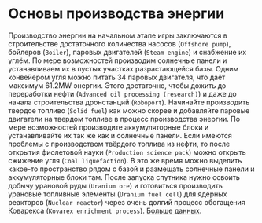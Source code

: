 # Основы производства энергии

Производство энергии на начальном этапе игры заключаются в строительстве достаточного количества насосов (`Offshore pump`), бойлеров (`Boiler`), паровых двигателей (`Steam engine`) и снабжение их углём. По мере возможностей производим солнечные панели и устанавливаем их в пустых участках разрастающейся базы. Одним конвейером угля можно питать 34 паровых двигателя, что даёт максимум 61.2MW энергии. Этого достаточно, чтобы дожить до переработки нефти (`Advanced oil processing (research)`) и даже до начала строительства дронстанций (`Roboport`). Начинайте производить твердое топливо (`Solid fuel`) как можно скорее и добавляйте паровые двигатели на твердом топливе в процесс производства энергии. По мере возможностей производите аккумуляторные блоки и устанавливайте их так же как и солнечные панели. Если имеются проблемы с производством твёрдого топлива из нефти, то после открытия фиолетовой науки (`Production science pack`) можно открыть сжижение угля (`Coal liquefaction`). В это же время можно выделить какое-то пространство рядом с базой и размещать солнечные панели и аккумуляторные блоки там. После запуска спутника нужно освоить добычу урановой руды (`Uranium ore`) и готовиться производить урановые топливные элементы (`Uranium fuel cell`) для ядерных реакторов (`Nuclear reactor`) через очень долгий процесс обогащения Коварекса (`Kovarex enrichment process`). [Больше данных](https://wiki.factorio.com/Power_production).
